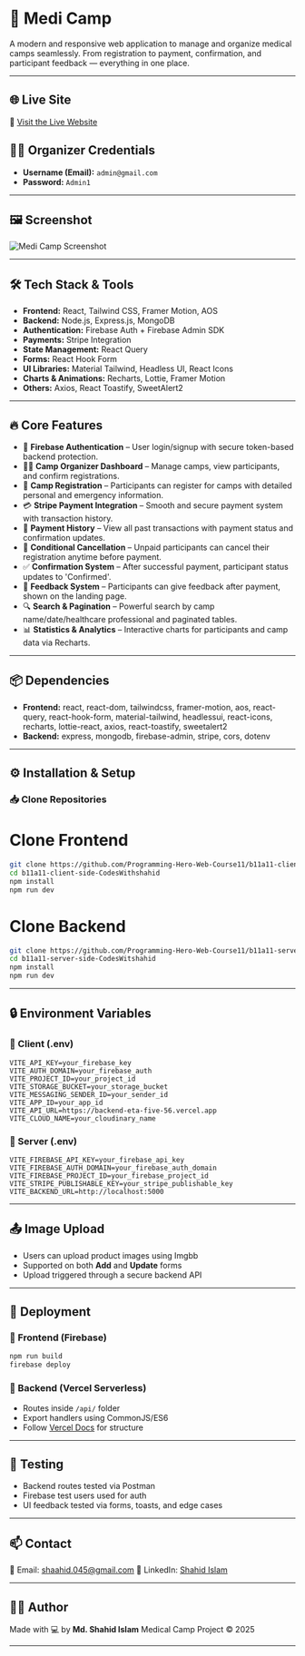 # 🏥 Medi Camp

A modern and responsive web application to manage and organize medical camps seamlessly. From registration to payment, confirmation, and participant feedback — everything in one place.

---

## 🌐 Live Site
🔗 [Visit the Live Website](https://comfy-peony-c583b0.netlify.app)

## 👨‍⚕️ Organizer Credentials
- **Username (Email):** `admin@gmail.com`
- **Password:** `Admin1`

---

## 🖼 Screenshot
![Medi Camp Screenshot](screenshot.png) <!-- Replace with actual screenshot path -->

---

## 🛠 Tech Stack & Tools

- **Frontend:** React, Tailwind CSS, Framer Motion, AOS
- **Backend:** Node.js, Express.js, MongoDB
- **Authentication:** Firebase Auth + Firebase Admin SDK
- **Payments:** Stripe Integration
- **State Management:** React Query
- **Forms:** React Hook Form
- **UI Libraries:** Material Tailwind, Headless UI, React Icons
- **Charts & Animations:** Recharts, Lottie, Framer Motion
- **Others:** Axios, React Toastify, SweetAlert2

---

## 🔥 Core Features

- 🔐 **Firebase Authentication** – User login/signup with secure token-based backend protection.
- 🧑‍⚕️ **Camp Organizer Dashboard** – Manage camps, view participants, and confirm registrations.
- 📝 **Camp Registration** – Participants can register for camps with detailed personal and emergency information.
- 💳 **Stripe Payment Integration** – Smooth and secure payment system with transaction history.
- 🧾 **Payment History** – View all past transactions with payment status and confirmation updates.
- 🚫 **Conditional Cancellation** – Unpaid participants can cancel their registration anytime before payment.
- ✅ **Confirmation System** – After successful payment, participant status updates to 'Confirmed'.
- 💬 **Feedback System** – Participants can give feedback after payment, shown on the landing page.
- 🔍 **Search & Pagination** – Powerful search by camp name/date/healthcare professional and paginated tables.
- 📊 **Statistics & Analytics** – Interactive charts for participants and camp data via Recharts.

---

## 📦 Dependencies

- **Frontend:** react, react-dom, tailwindcss, framer-motion, aos, react-query, react-hook-form, material-tailwind, headlessui, react-icons, recharts, lottie-react, axios, react-toastify, sweetalert2
- **Backend:** express, mongodb, firebase-admin, stripe, cors, dotenv

---


## ⚙️ Installation & Setup

### 📥 Clone Repositories

# Clone Frontend
```bash
git clone https://github.com/Programming-Hero-Web-Course11/b11a11-client-side-CodesWithshahid.git
cd b11a11-client-side-CodesWithshahid
npm install
npm run dev
```
# Clone Backend
```bash
git clone https://github.com/Programming-Hero-Web-Course11/b11a11-server-side-CodesWithshahid.git
cd b11a11-server-side-CodesWitshahid
npm install
npm run dev
```

---

## 🔒 Environment Variables

### 🔹 Client (.env)

```env
VITE_API_KEY=your_firebase_key
VITE_AUTH_DOMAIN=your_firebase_auth
VITE_PROJECT_ID=your_project_id
VITE_STORAGE_BUCKET=your_storage_bucket
VITE_MESSAGING_SENDER_ID=your_sender_id
VITE_APP_ID=your_app_id
VITE_API_URL=https://backend-eta-five-56.vercel.app
VITE_CLOUD_NAME=your_cloudinary_name
```

### 🔹 Server (.env)

```env
VITE_FIREBASE_API_KEY=your_firebase_api_key
VITE_FIREBASE_AUTH_DOMAIN=your_firebase_auth_domain
VITE_FIREBASE_PROJECT_ID=your_firebase_project_id
VITE_STRIPE_PUBLISHABLE_KEY=your_stripe_publishable_key
VITE_BACKEND_URL=http://localhost:5000

```

---

## 📤 Image Upload

- Users can upload product images using Imgbb
- Supported on both **Add** and **Update** forms
- Upload triggered through a secure backend API

---

## 🚀 Deployment

### 🔹 Frontend (Firebase)

```bash
npm run build
firebase deploy
```

### 🔹 Backend (Vercel Serverless)

- Routes inside `/api/` folder
- Export handlers using CommonJS/ES6
- Follow [Vercel Docs](https://vercel.com/docs/functions) for structure

---

## 🧪 Testing

- Backend routes tested via Postman
- Firebase test users used for auth
- UI feedback tested via forms, toasts, and edge cases

---

## 📫 Contact

📧 Email: [shaahid.045@gmail.com](mailto:shaahid.045@gmail.com)
🔗 LinkedIn: [Shahid Islam](https://linkedin.com/in/shaahid-cp)

---

## 🧑‍🎓 Author

Made with 💻 by **Md. Shahid Islam**
Medical Camp Project © 2025

---
